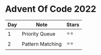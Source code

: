 # Advent Of Code 2022

| Day | Note             | Stars        |
| --- | ---------------- | ------------ |
| 1   | Priority Queue   | :star::star: |
| 2   | Pattern Matching | :star::star: |
